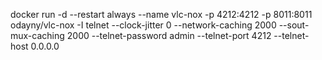 docker run  -d --restart always --name vlc-nox -p 4212:4212 -p 8011:8011 odayny/vlc-nox -I telnet --clock-jitter 0 --network-caching 2000 --sout-mux-caching 2000 --telnet-password admin --telnet-port 4212 --telnet-host 0.0.0.0
